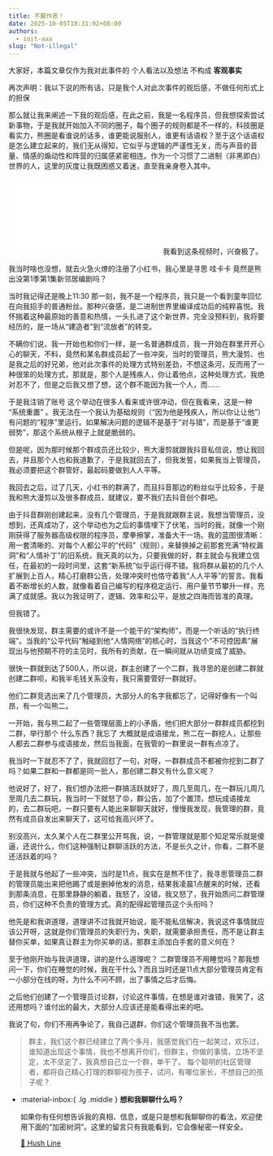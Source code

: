 ```yaml
---
title: 不要作恶！
date: 2025-10-05T18:31:02+08:00
authors:
  - ioit-aaa
slug: "Not-illegal"
---
```


大家好，本篇文章仅作为我对此事件的 个人看法以及想法 不构成 **客观事实**

再次声明：我以下说的所有话，只是我个人对此次事件的观后感，不做任何形式上的担保

那么就让我来阐述一下我的观后感，在此之前，我是一名程序员，但我想探索尝试新事物，于是我就开始加入不同的圈子，每个圈子的规则都是不一样的，科技圈是看实力，熊圈是看谁说的话多，谁更能说服别人，谁更有话语权？至于这个话语权是怎么建立起来的，我们无从得知，它似乎与逻辑的严谨性无关，而与声音的音量、情感的煽动性和阵营的归属感紧密相连。作为一个习惯了二进制（非黑即白）世界的人，这里的灰度让我既困惑又着迷，直至我亲身卷入其中。

<iframe src="//player.bilibili.com/player.html?isOutside=true&aid=115321247702134&bvid=BV1JXxMzgEfW&cid=32857458369&p=1" scrolling="no" border="0" frameborder="no" framespacing="0" allowfullscreen="true"></iframe>
我看到这条视频时，兴奋极了。

我当时啥也没想，就去火急火燎的注册了小红书，我心里是寻思 哇卡卡 竟然是熊出没第1季第1集新邻居编剧吗？

当时我记得还是晚上11:30 那一刻，我不是一个程序员，我只是一个看到童年回忆在向我招手的普通粉丝。那种兴奋感，是二进制世界里编译成功后的纯粹喜悦。我怀揣着这种最原始的善意和热情，一头扎进了这个新世界，完全没预料到，我将要经历的，是一场从“建造者”到“流放者”的转变。

不瞒你们说，我一开始也和你们一样，是一名普通群成员，我一开始在群里开开心心的聊天，不料，竟然和某名群成员起了一些冲突，当时的管理员，熊大漫剪、也是我之后的好兄弟，他对此次事件的处理方式特别差劲，不想这条河，反而用了一种很笨的处理方式，那就是，那个人是残疾人，你让着他点，这种处理方式，我绝对忍不了，但是之后我又想了想，这个群不能因为我一个人，而……

于是我注销了账号 这个举动在很多人看来或许很冲动，但在我看来，这是一种 “系统重置” 。我无法在一个我认为基础规则（“因为他是残疾人，所以你让让他”）有问题的“程序”里运行。如果解决问题的逻辑不是基于“对与错”，而是基于“谁更弱势”，那这个系统从根子上就是脆弱的。

但是呢，因为那时候那个群成员还比较少，熊大漫剪就跟我抖音私信说，想让我回去，并且那个人也和我道歉了，于是我就回去了，但我发誓，如果我当上管理员，我必须要把这个群管好，最起码要做到人人平等。

我回去之后，过了几天，小红书的群满了，而且抖音那边的粉丝似乎比较多，于是我和熊大漫剪以及很多群成员，就建议，要不我们去抖音创个群吧。

由于抖音群刚创建起来，没有几个管理员，于是我就跟群主说，我想当管理员，没想到，还真成功了，这个举动也为之后的事情埋下了伏笔，当时的我，就像一个刚刚获得了服务器高级权限的程序员，摩拳擦掌，准备大干一场。我的蓝图很清晰：用一套清晰的、对每个人都公平的“代码”（规则），来替换掉之前那套充满“特权漏洞”和“人情补丁”的旧系统，我天真的以为，只要我做的好，群主就会与我建立信任，在最初的一段时间里，这套“新系统”似乎运行得不错。我将群从最初的几个人扩展到上百人，精心打磨群公告，处理冲突时也恪守着我“人人平等”的誓言。我看着不断增长的人数，就像看着自己编写的程序稳定运行、用户量节节攀升一样，充满了成就感。我以为我证明了，逻辑、效率和公平，是放之四海而皆准的真理。

但我错了。

我很快发现，群主需要的或许不是一个能干的“架构师”，而是一个听话的“执行终端”。当我的“公平代码”触碰到他“人情网络”的核心时，当我这个“不可控因素”展现出与他预期不符的主见时，我所有的贡献，在一瞬间就从功绩变成了威胁。

很快一群就到达了500人，所以说，群主创建了一个二群，我寻思的是创建二群就创建二群呗，和我半毛钱关系没有，我只需要管好一群就好。

他们二群竞选出来了几个管理员，大部分人的名字我都忘了，记得好像有一个叫昂，有一个叫熊二。

一开始，我与熊二起了一些管理层面上的小矛盾，他们把大部分一群群成员都挖到二群，举行那个 什么东西？我忘了 大概就是成语接龙，熊二在一群挖人，让那些人都去二群参与成语接龙，然后当我面，在我管的一群里说一群有点凉了。

我当时一下就忍不了了，我就回怼了一句，对呀，一群群成员不都被你挖到二群了吗？如果二群和一群都是同一批人，那创建二群又有什么意义呢？

他说好了，好了，我们想办法把一群搞活跃就好了，周几至周几，在一群玩儿周几至周几去二群玩，我当时一下就怒了😡，群公告，加了个置顶，想玩成语接龙的，去二群玩吧，一群只要有人能出来聊聊天就好，慢慢我发现，我管理的群，竟然有成员自发出来聊天了，这可给我高兴坏了。

别没高兴，太久某个人在二群里公开骂我，说，一群管理就是那个知足常乐就是傻逼，还说什么，你们这种强制让群聊活跃的方法，不是长久之计，你看，二群不是还活跃着的吗？

于是我就与他起了一些冲突，当时是11点，我实在是熬不住了，我寻思管理员二群的管理员能出来把他踢了或是删掉他发的消息，结果我凌晨1点醒来的时候，还看到那条消息，在那里静静的躺着，我怒了，没错，我又怒了，我开始质问二群管理员，你们这种不负责的管理方式。真的配得起管理员这个头衔吗？

他先是和我讲道理，道理讲不过我就开始说，能不能私信解决，我说这件事情就应该公开呀，这就是你们管理员的失职行为，失职，就需要承担责任，而不是让群主替你买单，如果真让群主为你买单的话，那群主添加白手套的意义何在？

至于他刚开始与我讲道理，讲的是什么道理呢？
二群管理员不用睡觉吗？那我想问一下，你们在睡觉的时候，我在干什么？而且当时还是11点大部分管理员肯定有一小部分在线的呀，为什么不问不顾，出了事情之后才后悔。

之后他们创建了一个管理员讨论群，讨论这件事情，在想是谁对谁错，我笑了，这还用想吗？谁付出的最大，大部分人应该还是能看得出来的吧。

我说了句，你们不用再争论了，我自己退群，你们这个管理员我不当也罢。

> 群主，我们这个群已经建立了两个多月，我感觉我们在一起笑过，欢乐过，谁知道出现这个事情，我也不想离开你们，但群主，你做的事情，立场不坚定，太不坚定了，我真想自己立一个群，单干了。
> 每个聪明的社区管理者，都将自己精心打理的群聊视为孩子，试问，有哪位家长，不想自己的孩子呢？

<div class="grid cards" markdown>

-  :material-inbox:{ .lg .middle } __想和我聊聊什么吗？__

    如果你有任何想告诉我的真相、信息，或是只是想和我聊聊你的看法，欢迎使用下面的“加密树洞”。这里的留言只有我能看到，它会像秘密一样安全。

    [🤫 Hush Line](https://tips.hushline.app/to/Turbofan-Trolling-Flaxsee)
</div>